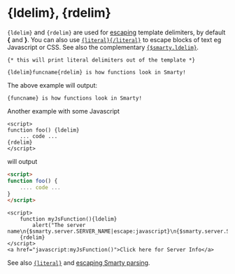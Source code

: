 # {ldelim}, {rdelim}

`{ldelim}` and `{rdelim}` are used for [escaping](../language-basic-syntax/language-escaping.md)
template delimiters, by default **{** and **}**. You can also use
[`{literal}{/literal}`](./language-function-literal.md) to escape blocks of
text eg Javascript or CSS. See also the complementary
[`{$smarty.ldelim}`](../../designers/language-basic-syntax/language-escaping.md).

```smarty
{* this will print literal delimiters out of the template *}

{ldelim}funcname{rdelim} is how functions look in Smarty!
```

The above example will output:

```
{funcname} is how functions look in Smarty!
```

Another example with some Javascript

```smarty
<script>
function foo() {ldelim}
    ... code ...
{rdelim}
</script>
```

will output

```html
<script>
function foo() {
    .... code ...
}
</script>
```

```smarty
<script>
    function myJsFunction(){ldelim}
        alert("The server name\n{$smarty.server.SERVER_NAME|escape:javascript}\n{$smarty.server.SERVER_ADDR|escape:javascript}");
    {rdelim}
</script>
<a href="javascript:myJsFunction()">Click here for Server Info</a>
```

See also [`{literal}`](./language-function-literal.md) and [escaping Smarty
parsing](../language-basic-syntax/language-escaping.md).
